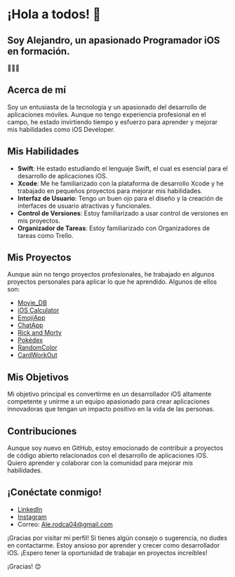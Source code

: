 # ¡Hola a todos! 👋

## Soy Alejandro, un apasionado Programador iOS en formación.

🧑🏻‍💻

## Acerca de mí

Soy un entusiasta de la tecnología y un apasionado del desarrollo de aplicaciones móviles. Aunque no tengo experiencia profesional en el campo, he estado invirtiendo tiempo y esfuerzo para aprender y mejorar mis habilidades como iOS Developer.

## Mis Habilidades

- **Swift**: He estado estudiando el lenguaje Swift, el cual es esencial para el desarrollo de aplicaciones iOS.
- **Xcode**: Me he familiarizado con la plataforma de desarrollo Xcode y he trabajado en pequeños proyectos para mejorar mis habilidades.
- **Interfaz de Usuario**: Tengo un buen ojo para el diseño y la creación de interfaces de usuario atractivas y funcionales.
- **Control de Versiones**: Estoy familiarizado a usar control de versiones en mis proyectos.
- **Organizador de Tareas**: Estoy familiarizado con Organizadores de tareas como Trello.

## Mis Proyectos

Aunque aún no tengo proyectos profesionales, he trabajado en algunos proyectos personales para aplicar lo que he aprendido. Algunos de ellos son:

- [Movie_DB](https://github.com/alerodca/MovieDB)
- [iOS Calculator](https://github.com/alerodca/IOSCalculator)
- [EmojiApp](https://github.com/alerodca/EmojiApp)
- [ChatApp](https://github.com/alerodca/FireChat)
- [Rick and Morty](https://github.com/alerodca/RickAndMorty-Characters)
- [Pokédex](https://github.com/alerodca/Pokedex)
- [RandomColor](https://github.com/alerodca/RandomColor)
- [CardWorkOut](https://github.com/alerodca/CardWorkout)

## Mis Objetivos

Mi objetivo principal es convertirme en un desarrollador iOS altamente competente y unirme a un equipo apasionado para crear aplicaciones innovadoras que tengan un impacto positivo en la vida de las personas.

## Contribuciones

Aunque soy nuevo en GitHub, estoy emocionado de contribuir a proyectos de código abierto relacionados con el desarrollo de aplicaciones iOS. Quiero aprender y colaborar con la comunidad para mejorar mis habilidades.

## ¡Conéctate conmigo!

- [LinkedIn](https://www.linkedin.com/in/alejandro-rodr%C3%ADguez-ca%C3%B1ete-43160b281/)
- [Instagram](https://www.instagram.com/aleerc04/)
- Correo: Ale.rodca04@gmail.com

¡Gracias por visitar mi perfil! Si tienes algún consejo o sugerencia, no dudes en contactarme. Estoy ansioso por aprender y crecer como desarrollador iOS. ¡Espero tener la oportunidad de trabajar en proyectos increíbles!

¡Gracias! 😊
